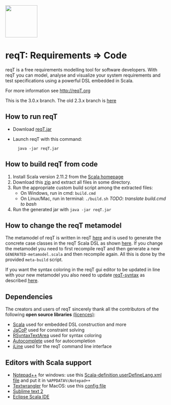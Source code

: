 <img src="http://reqt.org/reqT.jpg" width="100"> 

reqT: Requirements => Code
==========================
reqT is a free requirements modelling tool for software developers. With reqT you can model, analyse and visualize your system requirements and test specifications using a powerful DSL embedded in Scala.

For more information see http://reqT.org 

This is the 3.0.x branch. The old 2.3.x branch is [here](https://github.com/reqT/reqT/tree/2.3.x)

How to run reqT
---------------
* Download [reqT.jar](http://reqT.org/reqT.jar) 

* Launch reqT with this command: 
    
        java -jar reqT.jar

 
How to build reqT from code
---------------------------

1. Install Scala version 2.11.2 from the [Scala homepage](http://scala-lang.org/download/2.11.2.html)
2. Download this [zip](https://github.com/reqT/reqT/archive/3.0.x.zip) and extract all files in some directory.
3. Run the appropriate custom build script among the extracted files:
    * On Windows, run in cmd: `build.cmd`
    * On Linux/Mac, run in terminal:  `./build.sh` *TODO: translate build.cmd to bash*   
4. Run the generated jar with `java -jar reqT.jar`

How to change the reqT metamodel
--------------------------------

The metamodel of reqT is written in reqT [here](https://github.com/reqT/reqT/blob/3.0.x/src/reqT/meta.scala) and is used to generate the concrete case classes in the reqT Scala DSL as shown [here](https://github.com/reqT/reqT/blob/3.0.x/src/reqT/GENERATED-metamodel.scala). If you change the metamodel you need to first recompile reqT and then generate a new `GENERATED-metamodel.scala` and then recompile again. All this is done by the provided `meta-build` script. 

If you want the syntax coloring in the reqT gui editor to be updated in line with your new metamodel you also need to update [reqT-syntax](https://github.com/reqT/reqT-syntax) as described [here](https://github.com/reqT/reqT-syntax/blob/master/README.md).   

Dependencies 
-------------

The creators and users of reqT sincerely thank all the contributors of the following **open source libraries** [(licences)](https://github.com/reqT/reqT/tree/3.0.x/licences):
* [Scala](http://www.scala-lang.org/) used for embedded DSL construction and more
* [JaCoP](http://sourceforge.net/projects/jacop-solver/) used for constraint solving
* [RSyntaxTextArea](http://fifesoft.com/rsyntaxtextarea/) used for syntax coloring
* [Autocomplete](http://fifesoft.com/autocomplete/) used for autocompletion
* [jLine](https://github.com/jline/jline2) used for the reqT command line interface

Editors with Scala support
--------------------------
* [Notepad++](http://notepad-plus-plus.org/) for windows: use this [Scala-definition userDefineLang.xml file](http://www.reqt.org/download/userDefineLang.xml) and put it in `%APPDATA%\Notepad++`
* [Textwrangler](http://www.barebones.com/products/textwrangler/) for MacOS: use this [config file](https://github.com/scala/scala-dist/tree/master/tool-support/src/textwrangler) 
* [Sublime text 2](http://www.sublimetext.com/2)
* [Eclipse Scala IDE](http://scala-ide.org/)